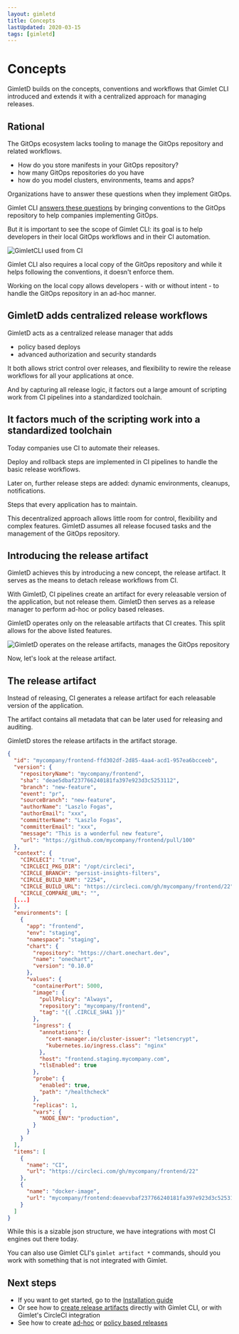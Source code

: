 ```yaml
---
layout: gimletd
title: Concepts
lastUpdated: 2020-03-15
tags: [gimletd]
---
```


# Concepts

GimletD builds on the concepts, conventions and workflows that Gimlet CLI introduced
and extends it with a centralized approach for managing releases.

## Rational

The GitOps ecosystem lacks tooling to manage the GitOps repository and related workflows.

- How do you store manifests in your GitOps repository?
- how many GitOps repositories do you have
- how do you model clusters, environments, teams and apps?

Organizations have to answer these questions when they implement GitOps.

Gimlet CLI [answers these questions]([https://gimlet.io/gimlet-cli/concepts/](https://gimlet.io/gimlet-cli/concepts/)) 
by bringing conventions to the GitOps repository to help companies implementing GitOps.

But it is important to see the scope of Gimlet CLI: its goal is to help developers in their local GitOps workflows and in their CI automation.  

![GimletCLI used from CI](/gitops-with-ci.png)

Gimlet CLI also requires a local copy of the GitOps repository and while it helps following the conventions, it doesn't enforce them.

Working on the local copy allows developers - with or without intent - to handle the GitOps repository in an ad-hoc manner.

## GimletD adds centralized release workflows

GimletD acts as a centralized release manager that adds
- policy based deploys
- advanced authorization and security standards

It both allows strict control over releases, and flexibility to rewire the release workflows for all your applications at once.

And by capturing all release logic, it factors out a large amount of scripting work from CI pipelines into a 
standardized toolchain.

## It factors much of the scripting work into a standardized toolchain

Today companies use CI to automate their releases.

Deploy and rollback steps are implemented in CI pipelines to handle the basic release workflows.

Later on, further release steps are added: dynamic environments, cleanups, notifications.

Steps that every application has to maintain.

This decentralized approach allows little room for control, flexibility and complex features. 
GimletD assumes all release focused tasks and the management of the GitOps repository.

## Introducing the release artifact

GimletD achieves this by introducing a new concept, the release artifact. It serves as the means to detach release workflows from CI.

With GimletD, CI pipelines create an artifact for every releasable version of the application, but not release them.
GimletD then serves as a release manager to perform ad-hoc or policy based releases.

GimletD operates only on the releasable artifacts that CI creates. This split allows for the above listed features.

![GimletD operates on the release artifacts, manages the GitOps repository](/gimletd-with-gitops.png)

Now, let's look at the release artifact.

## The release artifact

Instead of releasing, CI generates a release artifact for each releasable version of the application.

The artifact contains all metadata that can be later used for releasing and auditing.

GimletD stores the release artifacts in the artifact storage.

```json
{
  "id": "mycompany/frontend-ffd302df-2d85-4aa4-acd1-957ea6bcceeb",
  "version": {
    "repositoryName": "mycompany/frontend",
    "sha": "deae5dbaf237766240181fa397e923d3c5253112",
    "branch": "new-feature",
    "event": "pr",
    "sourceBranch": "new-feature",
    "authorName": "Laszlo Fogas",
    "authorEmail": "xxx",
    "committerName": "Laszlo Fogas",
    "committerEmail": "xxx",
    "message": "This is a wonderful new feature",
    "url": "https://github.com/mycompany/frontend/pull/100"
  },
  "context": {
    "CIRCLECI": "true",
    "CIRCLECI_PKG_DIR": "/opt/circleci",
    "CIRCLE_BRANCH": "persist-insights-filters",
    "CIRCLE_BUILD_NUM": "2254",
    "CIRCLE_BUILD_URL": "https://circleci.com/gh/mycompany/frontend/22",
    "CIRCLE_COMPARE_URL": "",
  [...]
  },
  "environments": [
    {
      "app": "frontend",
      "env": "staging",
      "namespace": "staging",
      "chart": {
        "repository": "https://chart.onechart.dev",
        "name": "onechart",
        "version": "0.10.0"
      },
      "values": {
        "containerPort": 5000,
        "image": {
          "pullPolicy": "Always",
          "repository": "mycompany/frontend",
          "tag": "{{ .CIRCLE_SHA1 }}"
        },
        "ingress": {
          "annotations": {
            "cert-manager.io/cluster-issuer": "letsencrypt",
            "kubernetes.io/ingress.class": "nginx"
          },
          "host": "frontend.staging.mycompany.com",
          "tlsEnabled": true
        },
        "probe": {
          "enabled": true,
          "path": "/healthcheck"
        },
        "replicas": 1,
        "vars": {
          "NODE_ENV": "production",
        }
      }
    }
  ],
  "items": [
    {
      "name": "CI",
      "url": "https://circleci.com/gh/mycompany/frontend/22"
    },
    {
      "name": "docker-image",
      "url": "mycompany/frontend:deaevvbaf237766240181fa397e923d3c5253112"
    }
  ]
}
```

While this is a sizable json structure, we have integrations with most CI engines out there today.

You can also use Gimlet CLI's `gimlet artifact *` commands, should you work with something that is not integrated with Gimlet.

## Next steps

- If you want to get started, go to the [Installation guide](/gimletd/installation)
- Or see how to [create release artifacts](/gimletd/creating-artifacts) directly with Gimlet CLI, or with Gimlet's CircleCI integration
- See how to create [ad-hoc](/gimletd/on-demand-releases) or [policy based releases](/gimletd/policy-based-releases)
